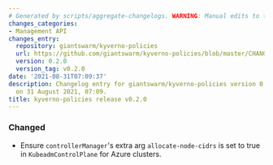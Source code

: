 ```yaml
---
# Generated by scripts/aggregate-changelogs. WARNING: Manual edits to this files will be overwritten.
changes_categories:
- Management API
changes_entry:
  repository: giantswarm/kyverno-policies
  url: https://github.com/giantswarm/kyverno-policies/blob/master/CHANGELOG.md#020---2021-08-31
  version: 0.2.0
  version_tag: v0.2.0
date: '2021-08-31T07:09:37'
description: Changelog entry for giantswarm/kyverno-policies version 0.2.0, published
  on 31 August 2021, 07:09.
title: kyverno-policies release v0.2.0
---
```


### Changed
- Ensure `controllerManager`'s extra arg `allocate-node-cidrs` is set to true in `KubeadmControlPlane` for Azure clusters.
